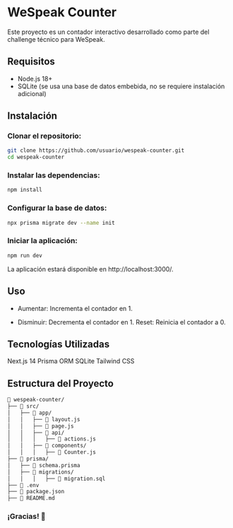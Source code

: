 # WeSpeak Counter

Este proyecto es un contador interactivo desarrollado como parte del challenge técnico para WeSpeak.

## Requisitos

- Node.js 18+
- SQLite (se usa una base de datos embebida, no se requiere instalación adicional)

## Instalación

### Clonar el repositorio:

```bash
git clone https://github.com/usuario/wespeak-counter.git
cd wespeak-counter
```

### Instalar las dependencias:

```bash
npm install
```

### Configurar la base de datos:

```bash
npx prisma migrate dev --name init
```

### Iniciar la aplicación:

```bash
npm run dev
```

La aplicación estará disponible en http://localhost:3000/.

## Uso

+ Aumentar: Incrementa el contador en 1.
- Disminuir: Decrementa el contador en 1.
Reset: Reinicia el contador a 0.

## Tecnologías Utilizadas
Next.js 14
Prisma ORM
SQLite
Tailwind CSS

## Estructura del Proyecto

```bash
📂 wespeak-counter/
├── 📂 src/
│   ├── 📂 app/
│   │   ├── 📄 layout.js
│   │   ├── 📄 page.js
│   │   ├── 📂 api/
│   │   │   ├── 📄 actions.js
│   │   ├── 📂 components/
│   │   │   ├── 📄 Counter.js
├── 📂 prisma/
│   ├── 📄 schema.prisma
│   ├── 📂 migrations/
│   │   │   ├── 📄 migration.sql
├── 📄 .env
├── 📄 package.json
├── 📄 README.md
```
### ¡Gracias! 🚀
